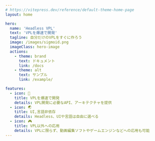 ```yaml
---
# https://vitepress.dev/reference/default-theme-home-page
layout: home

hero:
  name: 'Headless VPL'
  text: 'VPLを爆速で開発'
  tagline: 自分だけのVPLをすぐに作ろう
  image: /images/sigmoid.png
  imageClass: hero-image
  actions:
    - theme: brand
      text: ドキュメント
      link: /docs
    - theme: alt
      text: サンプル
      link: /example/

features:
  - icon: 🚀
    title: VPLを爆速で開発
    details: VPL開発に必要なAPI、アーキテクチャを提供
  - icon: 🌏
    title: UI,言語非依存
    details: Headless、UIや言語は自由に選べる
  - icon: 🎮
    title: VPL以外への応用
    details: VPLに限らず、動画編集ソフトやゲームエンジンなどへの応用も可能
---
```

